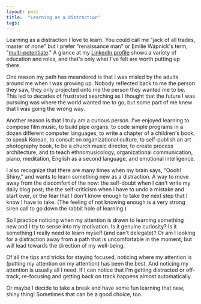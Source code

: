 ```yaml
---
layout: post
title:  "Learning as a distraction"
tags: 
---
```


Learning as a distraction
I love to learn. You could call me "jack of all trades, master of none" but I prefer "renaissance man" or Emilie Wapnick's term, "[multi-potentiate](https://www.ted.com/talks/emilie_wapnick_why_some_of_us_don_t_have_one_true_calling)." A glance at my [LinkedIn profile](https://www.linkedin.com/in/cstarrett/) shows a variety of education and roles, and that's only what I've felt are worth putting up there.

One reason my path has meandered is that I was misled by the adults around me when I was growing up. Nobody reflected back to me the person they saw, they only projected onto me the person they wanted me to be. This led to decades of frustrated searching as I thought that the future I was pursuing was where the world wanted me to go, but some part of me knew that I was going the wrong way.

Another reason is that I truly am a curious person. I've enjoyed learning to compose film music, to build pipe organs, to code simple programs in a dozen different computer languages, to write a chapter of a children's book, to speak Korean, to consult on organizational culture, to self-publish an art photography book, to be a church music director, to create process architecture, and to teach ethnomusicology, organizational communication, piano, meditation, English as a second language, and emotional intelligence.

I also recognize that there are many times when my brain says, "Oooh! Shiny," and wants to learn something new as a distraction. A way to move away from the discomfort of the now: the self-doubt when I can't write my daily blog post; the the self-criticism when I have to undo a mistake and start over, or the fear that I don't know enough to take the next step that I know I have to take. (The feeling of not knowing enough is a very strong siren call to go down the rabbit hole of learning.)

So I practice noticing when my attention is drawn to learning something new and I try to sense into my motivation. Is it genuine curiosity? Is it something I really need to learn myself (and can't delegate)? Or am I looking for a distraction away from a path that is uncomfortable in the moment, but will lead towards the direction of my well-being.

Of all the tips and tricks for staying focused, noticing where my attention is (putting my attention on my attention) has been the best. And noticing my attention is usually all I need. If I can notice that I'm getting distracted or off-track, re-focusing and getting back on track happens almost automatically.

Or maybe I decide to take a break and have some fun learning that new, shiny thing! Sometimes that can be a good choice, too.